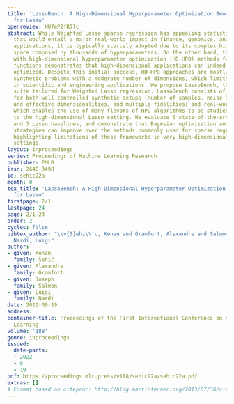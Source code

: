 ```yaml
---
title: 'LassoBench: A High-Dimensional Hyperparameter Optimization Benchmark Suite
  for Lasso'
openreview: HU7eP2fR7lc
abstract: While Weighted Lasso sparse regression has appealing statistical guarantees
  that would entail a major real-world impact in finance, genomics, and brain imaging
  applications, it is typically scarcely adopted due to its complex high-dimensional
  space composed by thousands of hyperparameters. On the other hand, the latest progress
  with high-dimensional hyperparameter optimization (HD-HPO) methods for black-box
  functions demonstrates that high-dimensional applications can indeed be efficiently
  optimized. Despite this initial success, HD-HPO approaches are mostly applied to
  synthetic problems with a moderate number of dimensions, which limits its impact
  in scientific and engineering applications. We propose LassoBench, the first benchmark
  suite tailored for Weighted Lasso regression. LassoBench consists of benchmarks
  for both well-controlled synthetic setups (number of samples, noise level, ambient
  and effective dimensionalities, and multiple fidelities) and real-world datasets,
  which enables the use of many flavors of HPO algorithms to be studied and extended
  to the high-dimensional Lasso setting. We evaluate 6 state-of-the-art HPO methods
  and 3 Lasso baselines, and demonstrate that Bayesian optimization and evolutionary
  strategies can improve over the methods commonly used for sparse regression while
  highlighting limitations of these frameworks in very high-dimensional and noisy
  settings.
layout: inproceedings
series: Proceedings of Machine Learning Research
publisher: PMLR
issn: 2640-3498
id: sehic22a
month: 0
tex_title: 'LassoBench: A High-Dimensional Hyperparameter Optimization Benchmark Suite
  for Lasso'
firstpage: 2/1
lastpage: 24
page: 2/1-24
order: 2
cycles: false
bibtex_author: "\\v{S}ehi\\'c, Kenan and Gramfort, Alexandre and Salmon, Joseph and
  Nardi, Luigi"
author:
- given: Kenan
  family: Šehić
- given: Alexandre
  family: Gramfort
- given: Joseph
  family: Salmon
- given: Luigi
  family: Nardi
date: 2022-09-19
address:
container-title: Proceedings of the First International Conference on Automated Machine
  Learning
volume: '188'
genre: inproceedings
issued:
  date-parts:
  - 2022
  - 9
  - 19
pdf: https://proceedings.mlr.press/v188/sehic22a/sehic22a.pdf
extras: []
# Format based on citeproc: http://blog.martinfenner.org/2013/07/30/citeproc-yaml-for-bibliographies/
---
```

